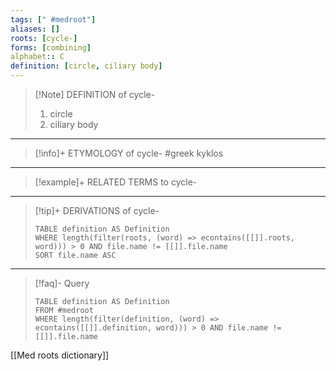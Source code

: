 ```yaml
---
tags: [" #medroot"]
aliases: []
roots: [cycle-]
forms: [combining]
alphabet:: C
definition: [circle, ciliary body]
---
```

>[!Note] DEFINITION of cycle-
>1. circle
>2. ciliary body
_____
>[!info]+ ETYMOLOGY of cycle-
>#greek kyklos
_____
>[!example]+ RELATED TERMS to cycle-
>
_____
>[!tip]+ DERIVATIONS of cycle-
>```dataview
>TABLE definition AS Definition 
>WHERE length(filter(roots, (word) => econtains([[]].roots, word))) > 0 AND file.name != [[]].file.name
>SORT file.name ASC
>```
____
>[!faq]- Query
>```dataview
>TABLE definition AS Definition
>FROM #medroot
>WHERE length(filter(definition, (word) => econtains([[]].definition, word))) > 0 AND file.name != [[]].file.name
>```

[[Med roots dictionary]]